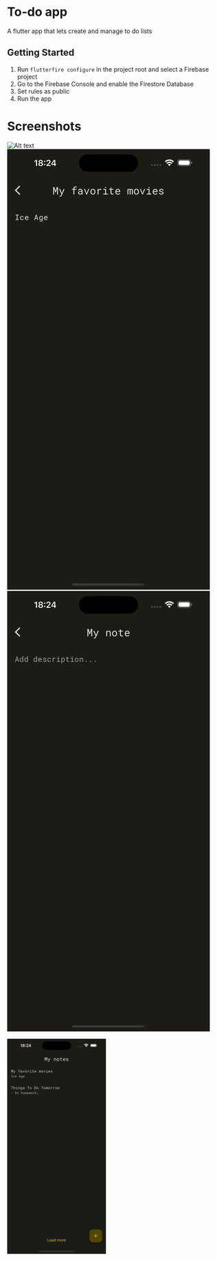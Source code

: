 # To-do app

A flutter app that lets create and manage to do lists

## Getting Started

1. Run <code>flutterfire configure</code> in the project root and select a Firebase project
2. Go to the Firebase Console and enable the Firestore Database
3. Set rules as public
4. Run the app

# Screenshots

![Alt text](?raw=true "Home")
![Alt text](/assets/updating.png?raw=true "Updating note")
![Alt text](/assets/creating_new_note.png?raw=true "Creating new note")

<img src="/assets/home.png" height="500" />
